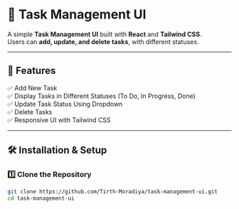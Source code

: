 # 📝 Task Management UI

A simple **Task Management UI** built with **React** and **Tailwind CSS**.  
Users can **add, update, and delete tasks**, with different statuses.

---

## 🚀 Features

✅ Add New Task  
✅ Display Tasks in Different Statuses (To Do, In Progress, Done)  
✅ Update Task Status Using Dropdown  
✅ Delete Tasks  
✅ Responsive UI with Tailwind CSS  

---

## 🛠️ Installation & Setup

### 1️⃣ Clone the Repository

```sh
git clone https://github.com/Tirth-Moradiya/task-management-ui.git
cd task-management-ui
